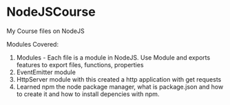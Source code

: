 # NodeJSCourse
My Course files on NodeJS

Modules Covered:

1. Modules - Each file is a module in NodeJS. Use Module and exports features to export files, functions, properties
2. EventEmitter module
3. HttpServer module with this created a http application with get requests
4. Learned npm the node package manager, what is package.json and how to create it and how to install depencies with npm.
